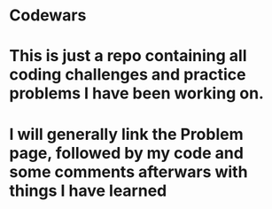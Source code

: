 # Codewars
# This is just a repo containing all coding challenges and practice problems I have been working on. 
# I will generally link the Problem page, followed by my code and some comments afterwars with things I have learned
